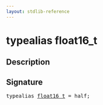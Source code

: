 ```yaml
---
layout: stdlib-reference
---
```


# typealias float16\_t

## Description



## Signature

<pre>
<span class='code_keyword'>typealias</span> <a href="float16_t.html" class="code_type">float16_t</a> = <span class="code_keyword">half</span>;
</pre>

